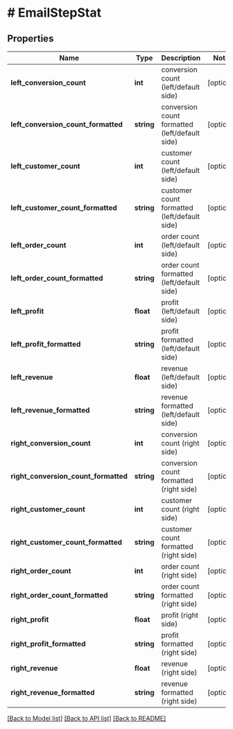 # # EmailStepStat

## Properties

Name | Type | Description | Notes
------------ | ------------- | ------------- | -------------
**left_conversion_count** | **int** | conversion count (left/default side) | [optional]
**left_conversion_count_formatted** | **string** | conversion count formatted (left/default side) | [optional]
**left_customer_count** | **int** | customer count (left/default side) | [optional]
**left_customer_count_formatted** | **string** | customer count formatted (left/default side) | [optional]
**left_order_count** | **int** | order count (left/default side) | [optional]
**left_order_count_formatted** | **string** | order count formatted (left/default side) | [optional]
**left_profit** | **float** | profit (left/default side) | [optional]
**left_profit_formatted** | **string** | profit formatted (left/default side) | [optional]
**left_revenue** | **float** | revenue (left/default side) | [optional]
**left_revenue_formatted** | **string** | revenue formatted (left/default side) | [optional]
**right_conversion_count** | **int** | conversion count (right side) | [optional]
**right_conversion_count_formatted** | **string** | conversion count formatted (right side) | [optional]
**right_customer_count** | **int** | customer count (right side) | [optional]
**right_customer_count_formatted** | **string** | customer count formatted (right side) | [optional]
**right_order_count** | **int** | order count (right side) | [optional]
**right_order_count_formatted** | **string** | order count formatted (right side) | [optional]
**right_profit** | **float** | profit (right side) | [optional]
**right_profit_formatted** | **string** | profit formatted (right side) | [optional]
**right_revenue** | **float** | revenue (right side) | [optional]
**right_revenue_formatted** | **string** | revenue formatted (right side) | [optional]

[[Back to Model list]](../../README.md#models) [[Back to API list]](../../README.md#endpoints) [[Back to README]](../../README.md)
